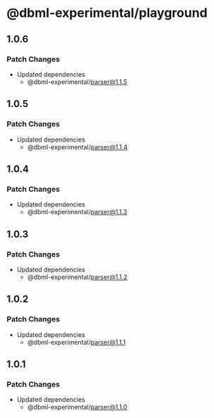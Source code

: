 # @dbml-experimental/playground

## 1.0.6

### Patch Changes

- Updated dependencies
  - @dbml-experimental/parser@1.1.5

## 1.0.5

### Patch Changes

- Updated dependencies
  - @dbml-experimental/parser@1.1.4

## 1.0.4

### Patch Changes

- Updated dependencies
  - @dbml-experimental/parser@1.1.3

## 1.0.3

### Patch Changes

- Updated dependencies
  - @dbml-experimental/parser@1.1.2

## 1.0.2

### Patch Changes

- Updated dependencies
  - @dbml-experimental/parser@1.1.1

## 1.0.1

### Patch Changes

- Updated dependencies
  - @dbml-experimental/parser@1.1.0
